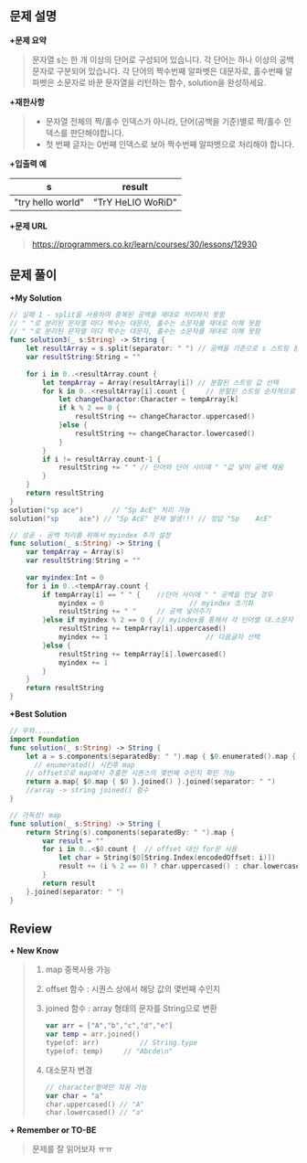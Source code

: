 문제 설명
--------

**\+문제 요약**

> 문자열 s는 한 개 이상의 단어로 구성되어 있습니다. 각 단어는 하나 이상의 공백문자로 구분되어 있습니다. 각 단어의 짝수번째 알파벳은 대문자로, 홀수번째 알파벳은 소문자로 바꾼 문자열을 리턴하는 함수, solution을 완성하세요.

**\+재한사항**
> - 문자열 전체의 짝/홀수 인덱스가 아니라, 단어(공백을 기준)별로 짝/홀수 인덱스를 판단해야합니다.
> - 첫 번째 글자는 0번째 인덱스로 보아 짝수번째 알파벳으로 처리해야 합니다.

**\+입출력 예**

s | result 
---|---
"try hello world" | "TrY HeLlO WoRiD" 

**+문제 URL**

>https://programmers.co.kr/learn/courses/30/lessons/12930



문제 풀이
---------

**\+My Solution**

```swift
// 실패 1 - split을 사용하여 중복된 공백을 재대로 처리하지 못함
// " "로 분리된 문자열 마다 짝수는 대문자, 홀수는 소문자를 재대로 이해 못함
// " "로 분리된 문자열 마다 짝수는 대문자, 홀수는 소문자를 재대로 이해 못함
func solution3(_ s:String) -> String {
    let resultArray = s.split(separator: " ") // 공백을 기준으로 s 스트링 분할
    var resultString:String = ""
    
    for i in 0..<resultArray.count {
        let tempArray = Array(resultArray[i]) // 분할된 스트링 값 선택
        for k in 0..<resultArray[i].count {		// 분할된 스트링 순차적으로 대문자 적용
            let changeCharactor:Character = tempArray[k]
            if k % 2 == 0 {
                resultString += changeCharactor.uppercased()
            }else {
                resultString += changeCharactor.lowercased()
            }
        }
        if i != resultArray.count-1 {
            resultString += " " // 단어와 단어 사이에 " "값 넣어 공백 채움
        }
    }
    return resultString
}
solution("sp ace")		 // "Sp AcE" 처리 가능
solution("sp     ace") // "Sp AcE" 문제 발생!!! // 정답 "Sp    AcE"
```

```swift
// 성공 - 공백 처리를 위해서 myindex 추가 설정 
func solution(_ s:String) -> String {
    var tempArray = Array(s)
    var resultString:String = ""
  
    var myindex:Int = 0
    for i in 0..<tempArray.count {
        if tempArray[i] == " " {	//단어 사이에 " " 공백을 만날 경우
            myindex = 0						// myindex 초기화
            resultString += " "		// 공백 넣어주기
        }else if myindex % 2 == 0 {	// myindex를 통해서 각 단어별 대.소문자 변경
            resultString += tempArray[i].uppercased()
            myindex += 1						// 다음글자 선택
        }else {
            resultString += tempArray[i].lowercased()
            myindex += 1
        }
    }
    return resultString
}
```

**\+Best Solution**

```swift
// 우와.....
import Foundation
func solution(_ s:String) -> String {
    let a = s.components(separatedBy: " ").map { $0.enumerated().map { 				     $0.offset % 2 == 0 ? $0.element.uppercased() : $0.element.lowercased() } } 
	  // enumerated() 시킨후 map
    // offset으로 map에서 추출한 시퀀스의 몇번째 수인지 확인 가능
    return a.map{ $0.map { $0 }.joined() }.joined(separator: " ")
  	//array -> string joined() 함수
}
```
```swift
// 가독성! map
func solution(_ s:String) -> String {
    return String(s).components(separatedBy: " ").map {
        var result = ""
        for i in 0..<$0.count {  // offset 대신 for문 사용
            let char = String($0[String.Index(encodedOffset: i)])
            result += (i % 2 == 0) ? char.uppercased() : char.lowercased()
        }
        return result
    }.joined(separator: " ")
}
```


Review
-----------------
**\+ New Know**

> 1. map 중복사용 가능
>
> 2. offset 함수  : 시퀀스 상에서 해당 값의 몇번째 수인지
>
> 3. joined 함수 : array 형태의 문자를 String으로 변환
>
>    ```swift
>    var arr = ["A","b","c","d","e"]
>    var temp = arr.joined()
>    type(of: arr)			// String.type
>    type(of: temp)		// "Abcde\n"
>    ```
>
> 4. 대소문자 변경
>
>    ```swift
>    // character형에만 적용 가능
>    var char = "a"
>    char.uppercased() // "A" 
>    char.lowercased() // "a"
>    ```

**\+ Remember or TO-BE**

> 문제를 잘 읽어보자 ㅠㅠ
